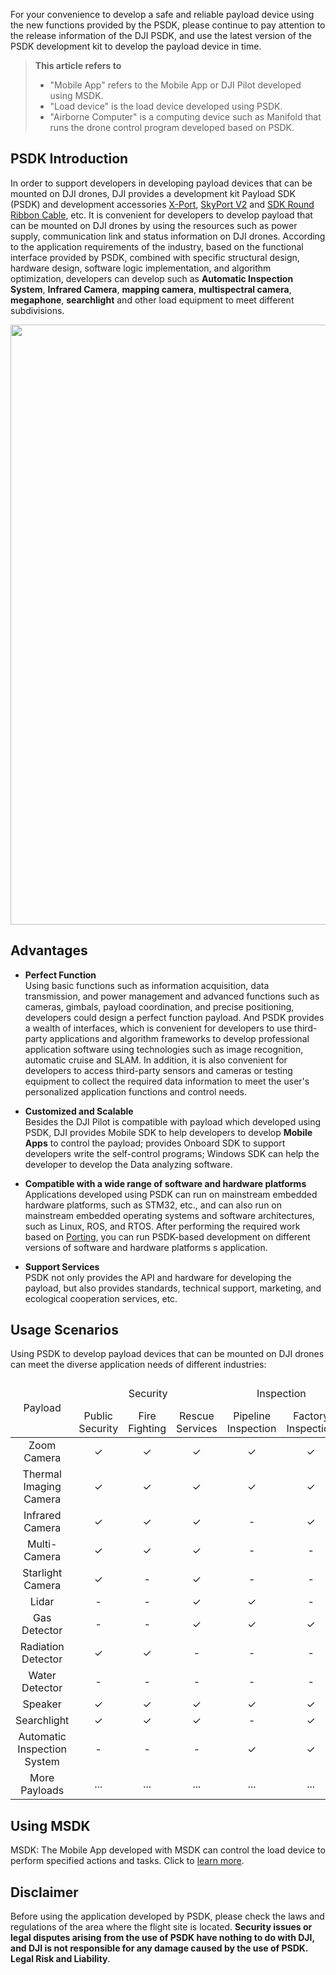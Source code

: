 For your convenience to develop a safe and reliable payload device using the new functions provided by the PSDK, please continue to pay attention to the release information of the DJI PSDK, and use the latest version of the PSDK development kit to develop the payload device in time.

> **This article refers to**
>
> * "Mobile App" refers to the Mobile App or DJI Pilot developed using MSDK.
> * "Load device" is the load device developed using PSDK.
> * "Airborne Computer" is a computing device such as Manifold that runs the drone control program developed based on PSDK.


## PSDK Introduction
In order to support developers in developing payload devices that can be mounted on DJI drones, DJI provides a development kit Payload SDK (PSDK) and development accessories [X-Port](https://store.dji.com/product/dji-x-port), [SkyPort V2](https://store.dji.com/product/psdk-development-kit-v2) and [SDK Round Ribbon Cable](https://store.dji.com/sg/product/osdk-round-ribbon-cable-set), etc. It is convenient for developers to develop payload that can be mounted on DJI drones by using the resources such as power supply, communication link and status information on DJI drones. According to the application requirements of the industry, based on the functional interface provided by PSDK, combined with specific structural design, hardware design, software logic implementation, and algorithm optimization, developers can develop such as **Automatic Inspection System**, **Infrared Camera**, **mapping camera**, **multispectral camera**, **megaphone**, **searchlight** and other load equipment to meet different subdivisions.


<div style="text-align: center"><p><span>
      <img src="https://terra-1-g.djicdn.com/84f990b0bbd145e6a3930de0c55d3b2b/admin/doc/66aacfac-d2b9-4cf5-bc5e-b87996ca304f.png" width="960" style="vertical-align:middle" alt/></span></p>
</div>


## Advantages

* ****Perfect Function****<br/>
  Using basic functions such as information acquisition, data transmission, and power management and advanced functions such as cameras, gimbals, payload coordination, and precise positioning, developers could design a perfect function payload. And PSDK provides a wealth of interfaces, which is convenient for developers to use third-party applications and algorithm frameworks to develop professional application software using technologies such as image recognition, automatic cruise and SLAM. In addition, it is also convenient for developers to access third-party sensors and cameras or testing equipment to collect the required data information to meet the user's personalized application functions and control needs.

* ****Customized and Scalable****<br/>
  Besides the DJI Pilot is compatible with payload which developed using PSDK, DJI provides Mobile SDK to help developers to develop **Mobile Apps** to control the payload; provides Onboard SDK to support developers write the self-control programs; Windows SDK can help the developer to develop the Data analyzing software.

* **Compatible with a wide range of software and hardware platforms**<br/>
  Applications developed using PSDK can run on mainstream embedded hardware platforms, such as STM32, etc., and can also run on mainstream embedded operating systems and software architectures, such as Linux, ROS, and RTOS. After performing the required work based on [Porting](https://developer.dji.com/doc/payload-sdk-tutorial/en/quick-start/porting.html), you can run PSDK-based development on different versions of software and hardware platforms s application.

* ****Support Services****<br/>
  PSDK not only provides the API and hardware for developing the payload, but also provides standards, technical support, marketing, and ecological cooperation services, etc.


## Usage Scenarios

Using PSDK to develop payload devices that can be mounted on DJI drones can meet the diverse application needs of different industries:

<table id="t1">
  <thead style="text-align:center">
    <tr>
      <td rowspan="2" >Payload</td>
      <td colspan="3">Security</td>
      <td colspan="2">Inspection</td>
      <td colspan="3">Survey</td>
      <td colspan="2">Environment</td>
      <td colspan="1">More Industries</td>
    </tr>
    <tr>
      <td>Public Security</td>
      <td>Fire Fighting</td>
      <td>Rescue Services</td>
      <td>Pipeline Inspection</td>
      <td>Factory Inspection</td>
      <td>Geological Survey</td>
      <td>Urban Planning</td>
      <td>Resource</td>
      <td>Ecological Protection</td>
      <td>Biological Protection</td>
      <td>...</td>
    </tr>
  </thead>
  <tbody style="text-align:center">
    <tr>
      <td>Zoom Camera</td>
      <td> ✓ </td>
      <td> ✓ </td>
      <td> ✓ </td>
      <td> ✓ </td>
      <td> ✓ </td>
      <td> ✓ </td>
      <td> ✓ </td>
      <td> ✓ </td>
      <td> ✓ </td>
      <td> ✓ </td>
      <td> ... </td>
    </tr>
    <tr>
      <td>Thermal Imaging Camera</td>
      <td> ✓ </td>
      <td> ✓ </td>
      <td> ✓ </td>
      <td> ✓ </td>
      <td> ✓ </td>
      <td> - </td>
      <td> - </td>
      <td> ✓ </td>
      <td> ✓ </td>
      <td> ✓ </td>
      <td> ... </td>
    </tr>
    <tr>
      <td>Infrared Camera</td>
      <td> ✓ </td>
      <td> ✓ </td>
      <td> ✓ </td>
      <td> - </td>
      <td> ✓ </td>
      <td> - </td>
      <td> - </td>
      <td> ✓ </td>
      <td> ✓ </td>
      <td> ✓ </td>
      <td> ... </td>
    </tr>
    <tr>
      <td>Multi-Camera</td>
      <td> ✓ </td>
      <td> ✓ </td>
      <td> ✓ </td>
      <td> - </td>
      <td> - </td>
      <td> ✓ </td>
      <td> ✓ </td>
      <td> ✓ </td>
      <td> - </td>
      <td> - </td>
      <td> ... </td>
    </tr>
    <tr>
      <td>Starlight Camera</td>
      <td> ✓ </td>
      <td> - </td>
      <td> ✓ </td>
      <td> - </td>
      <td> - </td>
      <td> - </td>
      <td> - </td>
      <td> - </td>
      <td> - </td>
      <td> - </td>
      <td> ... </td>
    </tr>
    <tr>
      <td>Lidar</td>
      <td> - </td>
      <td> - </td>
      <td> ✓ </td>
      <td> ✓ </td>
      <td> - </td>
      <td> ✓ </td>
      <td> ✓ </td>
      <td> - </td>
      <td> - </td>
      <td> - </td>
      <td> ... </td>
    </tr>
    <tr>
      <td>Gas Detector</td>
      <td> - </td>
      <td> - </td>
      <td> ✓ </td>
      <td> ✓ </td>
      <td> ✓ </td>
      <td> - </td>
      <td> - </td>
      <td> - </td>
      <td> ✓ </td>
      <td> ✓ </td>
      <td> ... </td>
    </tr>
    <tr>
      <td>Radiation Detector</td>
      <td> ✓ </td>
      <td> ✓ </td>
      <td> - </td>
      <td> - </td>
      <td> - </td>
      <td> - </td>
      <td> - </td>
      <td> ✓ </td>
      <td> ✓ </td>
      <td> - </td>
      <td> ... </td>
    </tr>
    <tr>
      <td>Water Detector</td>
      <td> - </td>
      <td> - </td>
      <td> - </td>
      <td> - </td>
      <td> - </td>
      <td> - </td>
      <td> - </td>
      <td> - </td>
      <td> ✓ </td>
      <td> - </td>
      <td> ... </td>
    </tr>
    <tr>
      <td>Speaker</td>
      <td> ✓ </td>
      <td> ✓ </td>
      <td> ✓ </td>
      <td> ✓ </td>
      <td> ✓ </td>
      <td> - </td>
      <td> - </td>
      <td> - </td>
      <td> - </td>
      <td> - </td>
      <td> ... </td>
    </tr>
    <tr>
      <td>Searchlight</td>
      <td> ✓ </td>
      <td> ✓ </td>
      <td> ✓ </td>
      <td> - </td>
      <td> ✓ </td>
      <td> - </td>
      <td> - </td>
      <td> ✓ </td>
      <td> - </td>
      <td> - </td>
      <td> ... </td>
    </tr>
    <tr>
      <td>Automatic Inspection System</td>
      <td> - </td>
      <td> - </td>
      <td> - </td>
      <td> ✓ </td>
      <td> ✓ </td>
      <td> - </td>
      <td> - </td>
      <td> - </td>
      <td> - </td>
      <td> - </td>
      <td> ... </td>
    </tr>
    <tr>
    <tr>
      <td>More Payloads</td>
      <td> ... </td>
      <td> ... </td>
      <td> ... </td>
      <td> ... </td>
      <td> ... </td>
      <td> ... </td>
      <td> ... </td>
      <td> ... </td>
      <td> ... </td>
      <td> ... </td>
      <td> ... </td>
    </tr>
    </tr>
  </tbody>
</table>


## Using MSDK

MSDK: The Mobile App developed with MSDK can control the load device to perform specified actions and tasks. Click to [learn more](https://developer.dji.com/doc/mobile-sdk-tutorial/en/).

## Disclaimer

Before using the application developed by PSDK, please check the laws and regulations of the area where the flight site is located. **Security issues or legal disputes arising from the use of PSDK have nothing to do with DJI, and DJI is not responsible for any damage caused by the use of PSDK. Legal Risk and Liability**.